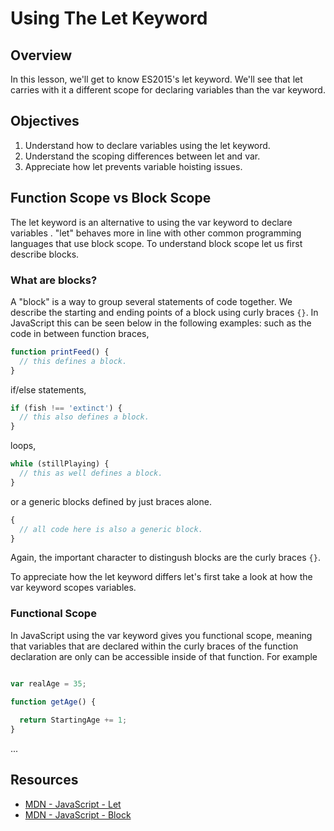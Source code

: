 # Using The Let Keyword

## Overview

In this lesson, we'll get to know ES2015's let keyword. We'll see that let carries with it a different scope for declaring variables than the var keyword.

## Objectives

1. Understand how to declare variables using the let keyword.
2. Understand the scoping differences between let and var.
3. Appreciate how let prevents variable hoisting issues. 

## Function Scope vs Block Scope

The let keyword is an alternative to using the var keyword to declare variables . "let" behaves more in line with other common programming languages that use block scope. To understand block scope let us first describe blocks.

### What are blocks?

A "block" is a way to group several statements of code together. We describe the starting and ending points of a block using curly braces `{}`. In JavaScript this can be seen below in the following examples: such as the code in between function braces,  
```javascript
function printFeed() {
  // this defines a block.
}
```  
if/else statements,  
```javascript
if (fish !== 'extinct') {
  // this also defines a block.
}
```  
loops,  
```javascript
while (stillPlaying) {
  // this as well defines a block.
}
```  
or a generic blocks defined by just braces alone.  
```javascript
{
  // all code here is also a generic block.
}
```  
Again, the important character to distingush blocks are the curly braces `{}`.

To appreciate how the let keyword differs let's first take a look at how the var keyword scopes variables.

### Functional Scope

In JavaScript using the var keyword gives you functional scope, meaning that variables that are declared within the curly braces of the function declaration are only can be accessible inside of that function. For example  
```javascript

var realAge = 35;

function getAge() {
  
  return StartingAge += 1;
}
```

...

## Resources

- [MDN - JavaScript - Let](https://developer.mozilla.org/en-US/docs/Web/JavaScript/Reference/Statements/let)
- [MDN - JavaScript - Block](https://developer.mozilla.org/en-US/docs/Web/JavaScript/Reference/Statements/block)
